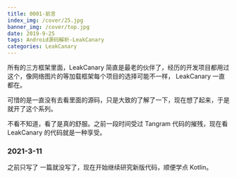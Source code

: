 ```yaml
---
title: 0001-前言
index_img: /cover/25.jpg
banner_img: /cover/top.jpg
date: 2019-9-25
tags: Android源码解析-LeakCanary
categories: LeakCanary
---
```


所有的三方框架里面，LeakCanary 简直是最老的伙伴了，经历的开发项目都用过这个，像网络图片的等加载框架每个项目的选择可能不一样， LeakCanary 一直都在。

可惜的是一直没有去看里面的源码，只是大致的了解了一下，现在想了起来，于是就开了这个系列。

不看不知道，看了是真的舒服。之前一段时间受过 Tangram 代码的摧残，现在看 LeakCanary 的代码就是一种享受。

### 2021-3-11

之前只写了 一篇就没写了，现在开始继续研究新版代码，顺便学点 Kotlin。